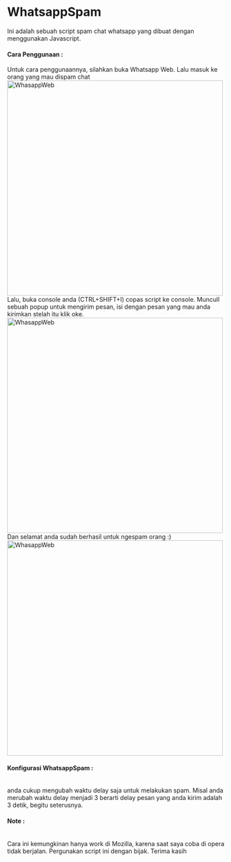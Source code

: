 # WhatsappSpam
Ini adalah sebuah script spam chat whatsapp yang dibuat dengan menggunakan Javascript.

<h4>Cara Penggunaan :</h4>

Untuk cara penggunaannya, silahkan buka Whatsapp Web. Lalu masuk ke orang yang mau dispam chat
<img src="https://i.imgur.com/YheYr1c.png" alt="WhasappWeb" width="500"></img><br>
Lalu, buka console anda (CTRL+SHIFT+I) copas script ke console. Muncull sebuah popup untuk mengirim pesan, isi dengan pesan yang mau anda kirimkan stelah itu klik oke.
<img src="https://i.imgur.com/MCjWFQ7.png" alt="WhasappWeb" width="500"></img><br>
Dan selamat anda sudah berhasil untuk ngespam orang :)
<img src="https://i.imgur.com/5gf6sVV.png" alt="WhasappWeb" width="500"></img><br>
<h4>Konfigurasi WhatsappSpam :</h4><br>
anda cukup mengubah waktu delay saja untuk melakukan spam. Misal anda merubah waktu delay menjadi 3 berarti delay pesan yang anda kirim adalah 3 detik, begitu seterusnya.
<h4>Note :</h4><br>
Cara ini kemungkinan hanya work di Mozilla, karena saat saya coba di opera tidak berjalan. Pergunakan script ini dengan bijak. Terima kasih
